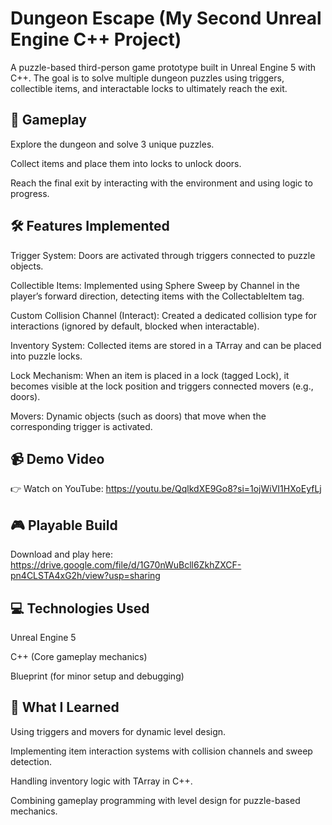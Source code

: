 # Dungeon Escape (My Second Unreal Engine C++ Project)

A puzzle-based third-person game prototype built in Unreal Engine 5 with C++. The goal is to solve multiple dungeon puzzles using triggers, collectible items, and interactable locks to ultimately reach the exit.

## 🎯 Gameplay

Explore the dungeon and solve 3 unique puzzles.

Collect items and place them into locks to unlock doors.

Reach the final exit by interacting with the environment and using logic to progress.

## 🛠 Features Implemented

Trigger System: Doors are activated through triggers connected to puzzle objects.

Collectible Items: Implemented using Sphere Sweep by Channel in the player’s forward direction, detecting items with the CollectableItem tag.

Custom Collision Channel (Interact): Created a dedicated collision type for interactions (ignored by default, blocked when interactable).

Inventory System: Collected items are stored in a TArray and can be placed into puzzle locks.

Lock Mechanism: When an item is placed in a lock (tagged Lock), it becomes visible at the lock position and triggers connected movers (e.g., doors).

Movers: Dynamic objects (such as doors) that move when the corresponding trigger is activated.

## 📹 Demo Video

👉 Watch on YouTube: https://youtu.be/QqlkdXE9Go8?si=1ojWiVI1HXoEyfLj

## 🎮 Playable Build
Download and play here: https://drive.google.com/file/d/1G70nWuBcll6ZkhZXCF-pn4CLSTA4xG2h/view?usp=sharing

## 💻 Technologies Used

Unreal Engine 5

C++ (Core gameplay mechanics)

Blueprint (for minor setup and debugging)

## 🚀 What I Learned

Using triggers and movers for dynamic level design.

Implementing item interaction systems with collision channels and sweep detection.

Handling inventory logic with TArray in C++.

Combining gameplay programming with level design for puzzle-based mechanics.

